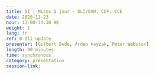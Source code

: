 ```yaml
---
title: S1 | Mises à jour - DLI/DAM, CDP, CCE
date: 2020-11-23
hour: 13:00-14:30 HE
weight: 1
lang: fr
ref: 0-dli-update
presenter: [Gilbert Bede, Arden Kayzak, Peter Webster]
length: 90 minutes
time: synchronous
category: presentation
session-link:
---
```

